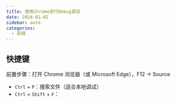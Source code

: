 ```yaml
---
title: 使用Chrome进行Debug调试
date: 2024-01-02
sidebar: auto
categories:
  - 前端
---
```


## 快捷键

前置步骤：打开 Chrome 浏览器（或 Microsoft Edge），F12 -> Source

- `Ctrl` + `P`：搜索文件（适合本地调试）
- `Ctrl` + `Shift` + `F`：

